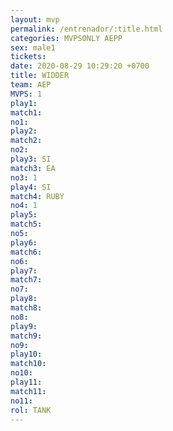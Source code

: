 ```yaml
---
layout: mvp
permalink: /entrenador/:title.html
categories: MVPSONLY AEPP
sex: male1
tickets: 
date: 2020-08-29 10:29:20 +0700
title: WIDDER
team: AEP
MVPS: 1
play1: 
match1: 
no1: 
play2: 
match2: 
no2: 
play3: SI
match3: EA
no3: 1
play4: SI
match4: RUBY
no4: 1
play5: 
match5: 
no5: 
play6: 
match6: 
no6: 
play7: 
match7: 
no7: 
play8: 
match8: 
no8: 
play9: 
match9: 
no9: 
play10: 
match10: 
no10: 
play11: 
match11: 
no11: 
rol: TANK
---
```

